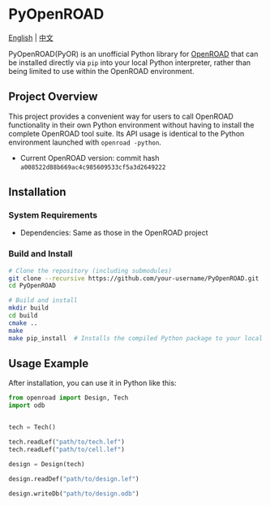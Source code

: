# PyOpenROAD

[English](README.md) | [中文](README_CN.md)

PyOpenROAD(PyOR) is an unofficial Python library for [OpenROAD](https://github.com/The-OpenROAD-Project/OpenROAD) that can be installed directly via `pip` into your local Python interpreter, rather than being limited to use within the OpenROAD environment.

## Project Overview

This project provides a convenient way for users to call OpenROAD functionality in their own Python environment without having to install the complete OpenROAD tool suite. Its API usage is identical to the Python environment launched with `openroad -python`.

- Current OpenROAD version: commit hash `a008522d88b669ac4c985609533cf5a3d2649222`

## Installation

### System Requirements

- Dependencies: Same as those in the OpenROAD project

### Build and Install

```bash
# Clone the repository (including submodules)
git clone --recursive https://github.com/your-username/PyOpenROAD.git
cd PyOpenROAD

# Build and install
mkdir build
cd build
cmake ..
make
make pip_install  # Installs the compiled Python package to your local Python path
```

## Usage Example

After installation, you can use it in Python like this:

```python
from openroad import Design, Tech
import odb 


tech = Tech()

tech.readLef("path/to/tech.lef")
tech.readLef("path/to/cell.lef")

design = Design(tech)

design.readDef("path/to/design.lef")

design.writeDb("path/to/design.odb")
```
